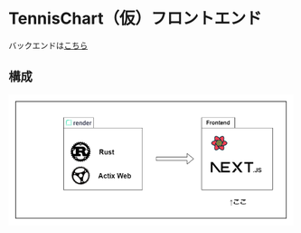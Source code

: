 # TennisChart（仮）フロントエンド

バックエンドは[こちら](https://github.com/kento-yoshidu/TennisChart_Backend)

## 構成

!["Next.jsとTanstack Queryを使用"](./assets/image01.png)

